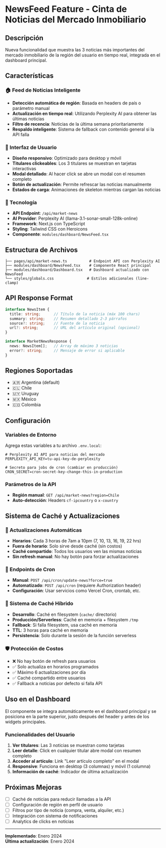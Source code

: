 # NewsFeed Feature - Cinta de Noticias del Mercado Inmobiliario

## Descripción
Nueva funcionalidad que muestra las 3 noticias más importantes del mercado inmobiliario de la región del usuario en tiempo real, integrada en el dashboard principal.

## Características

### 🏠 Feed de Noticias Inteligente
- **Detección automática de región**: Basada en headers de país o parámetro manual
- **Actualización en tiempo real**: Utilizando Perplexity AI para obtener las últimas noticias
- **Filtro de recencia**: Noticias de la última semana prioritariamente
- **Respaldo inteligente**: Sistema de fallback con contenido general si la API falla

### 🎨 Interfaz de Usuario
- **Diseño responsivo**: Optimizado para desktop y móvil
- **Titulares clickeables**: Los 3 titulares se muestran en tarjetas interactivas
- **Modal detallado**: Al hacer click se abre un modal con el resumen completo
- **Botón de actualización**: Permite refrescar las noticias manualmente
- **Estados de carga**: Animaciones de skeleton mientras cargan las noticias

### 🔧 Tecnología
- **API Endpoint**: `/api/market-news`
- **AI Provider**: Perplexity AI (llama-3.1-sonar-small-128k-online)
- **Framework**: Next.js con TypeScript
- **Styling**: Tailwind CSS con Heroicons
- **Componente**: `modules/dashboard/NewsFeed.tsx`

## Estructura de Archivos

```
├── pages/api/market-news.ts          # Endpoint API con Perplexity AI
├── modules/dashboard/NewsFeed.tsx    # Componente React principal
├── modules/dashboard/Dashboard.tsx   # Dashboard actualizado con NewsFeed
└── styles/globals.css               # Estilos adicionales (line-clamp)
```

## API Response Format

```typescript
interface NewsItem {
  title: string;      // Título de la noticia (máx 100 chars)
  summary: string;    // Resumen detallado 2-3 párrafos
  source?: string;    // Fuente de la noticia
  url?: string;       // URL del artículo original (opcional)
}

interface MarketNewsResponse {
  news: NewsItem[];   // Array de máximo 3 noticias
  error?: string;     // Mensaje de error si aplicable
}
```

## Regiones Soportadas
- 🇦🇷 Argentina (default)
- 🇨🇱 Chile
- 🇺🇾 Uruguay
- 🇲🇽 México
- 🇨🇴 Colombia

## Configuración

### Variables de Entorno
Agrega estas variables a tu archivo `.env.local`:

```env
# Perplexity AI API para noticias del mercado
PERPLEXITY_API_KEY=tu-api-key-de-perplexity

# Secreto para jobs de cron (cambiar en producción)
CRON_SECRET=cron-secret-key-change-this-in-production
```

### Parámetros de la API
- **Región manual**: `GET /api/market-news?region=Chile`
- **Auto-detección**: Headers `cf-ipcountry` o `x-country`

## Sistema de Caché y Actualizaciones

### 🔄 Actualizaciones Automáticas
- **Horarios**: Cada 3 horas de 7am a 10pm (7, 10, 13, 16, 19, 22 hrs)
- **Fuera de horario**: Solo sirve desde caché (sin costos)
- **Caché compartido**: Todos los usuarios ven las mismas noticias
- **Sin refresh manual**: No hay botón para forzar actualizaciones

### 📁 Endpoints de Cron
- **Manual**: `POST /api/cron/update-news?force=true`
- **Automatizado**: `POST /api/cron` (requiere Authorization header)
- **Configuración**: Usar servicios como Vercel Cron, crontab, etc.

### 💾 Sistema de Caché Híbrido
- **Desarrollo**: Caché en filesystem (`cache/` directorio)
- **Producción/Serverless**: Caché en memoria + filesystem `/tmp`
- **Fallback**: Si falla filesystem, usa caché en memoria
- **TTL**: 3 horas para caché en memoria
- **Persistencia**: Solo durante la sesión de la función serverless

### 🛡️ Protección de Costos
- ❌ No hay botón de refresh para usuarios
- ✅ Solo actualiza en horarios programados
- ✅ Máximo 6 actualizaciones por día
- ✅ Caché compartido entre usuarios
- ✅ Fallback a noticias por defecto si falla API

## Uso en el Dashboard

El componente se integra automáticamente en el dashboard principal y se posiciona en la parte superior, justo después del header y antes de los widgets principales.

### Funcionalidades del Usuario
1. **Ver titulares**: Las 3 noticias se muestran como tarjetas
2. **Leer detalle**: Click en cualquier titular abre modal con resumen completo
3. **Acceder al artículo**: Link "Leer artículo completo" en el modal
4. **Responsive**: Funciona en desktop (3 columnas) y móvil (1 columna)
5. **Información de caché**: Indicador de última actualización

## Próximas Mejoras
- [ ] Caché de noticias para reducir llamadas a la API
- [ ] Configuración de región en perfil de usuario
- [ ] Filtros por tipo de noticia (compra, venta, alquiler, etc.)
- [ ] Integración con sistema de notificaciones
- [ ] Analytics de clicks en noticias

---

**Implementado**: Enero 2024  
**Última actualización**: Enero 2024 